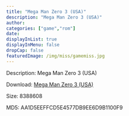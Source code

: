 ```yaml
---
title: "Mega Man Zero 3 (USA)"
description: "Mega Man Zero 3 (USA)"
author: 
categories: ["game","rom"]
date: 
displayInList: true
displayInMenu: false
dropCap: false
featuredImage: /img/miss/gamemiss.jpg
---
```


Description: Mega Man Zero 3 (USA)

Download: <a style="text-decoration:underline;" href="https://mega.nz/#!7HRATQLB!dYqqGL3sxc5_0WmHunZozIuLphHeWiNwp2cQ5Yup5QM" target = "_blank" rel = "nofollow" > Mega Man Zero 3 (USA)</a>

Size: 8388608

MD5: AA1D5EEFFCD5E4577DB9EE6D9B1100F9

